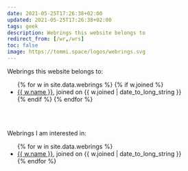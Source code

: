 ```yaml
---
date: 2021-05-25T17:26:38+02:00
updated: 2021-05-25T17:26:38+02:00
tags: geek
description: Webrings this website belongs to
redirect_from: [/wr,/wrs]
toc: false
image: https://tommi.space/logos/webrings.svg
---
```

Webrings this website belongs to:

<ul>
	{% for w in site.data.webrings %}
		{% if w.joined %}
			<li><a href='{{ w.url }}' target='_blank' title='{{ w.name }}'>{{ w.name }}</a>, joined on {{ w.joined | date_to_long_string }}</li>
		{% endif %}
	{% endfor %}
</ul>

<br>
<br>

Webrings I am interested in:

<ul>
	{% for w in site.data.webrings %}
		<li><a href='{{ w.url }}' target='_blank' title='{{ w.name }}'>{{ w.name }}</a>, joined on {{ w.joined | date_to_long_string }}</li>
	{% endfor %}
</ul>
